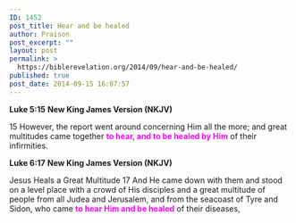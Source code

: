 ```yaml
---
ID: 1452
post_title: Hear and be healed
author: Praison
post_excerpt: ""
layout: post
permalink: >
  https://biblerevelation.org/2014/09/hear-and-be-healed/
published: true
post_date: 2014-09-15 16:07:57
---
```

<strong>Luke 5:15</strong>
<strong> New King James Version (NKJV)</strong>

15 However, the report went around concerning Him all the more; and great multitudes came together <span style="color: #ff00ff;"><strong>to hear, and to be healed by Him</strong></span> of their infirmities.

<strong>Luke 6:17</strong>
<strong> New King James Version (NKJV)</strong>

Jesus Heals a Great Multitude
17 And He came down with them and stood on a level place with a crowd of His disciples and a great multitude of people from all Judea and Jerusalem, and from the seacoast of Tyre and Sidon, who came <span style="color: #ff00ff;"><strong>to hear Him and be healed</strong></span> of their diseases,
